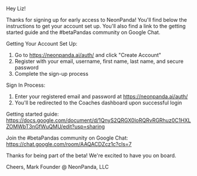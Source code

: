 Hey Liz!

Thanks for signing up for early access to NeonPanda! You'll find below the instructions to get your account set up. You'll also find a link to the getting started guide and the #betaPandas community on Google Chat.

Getting Your Account Set Up:
1. Go to https://neonpanda.ai/auth/ and click "Create Account"
2. Register with your email, username, first name, last name, and secure password
3. Complete the sign-up process

Sign In Process:
1. Enter your registered email and password at https://neonpanda.ai/auth/
2. You'll be redirected to the Coaches dashboard upon successful login

Getting started guide:
https://docs.google.com/document/d/1QnyS2QRGX0loRQRvRGRhuz0C1HXLZOMWbT3nGfWuQMU/edit?usp=sharing

Join the #betaPandas community on Google Chat:
https://chat.google.com/room/AAQACDZcz1c?cls=7

Thanks for being part of the beta! We're excited to have you on board.

Cheers,
Mark
Founder @ NeonPanda, LLC